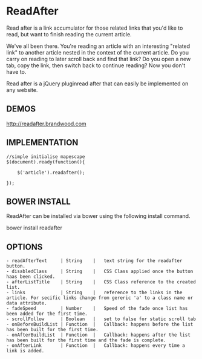 ReadAfter
=========

Read after is a link accumulator for those related links that you'd like to read, but want to finish reading the current article.

We've all been there. You're reading an article with an interesting "related link" to another article nested in the context of the current article. Do you carry on reading to later scroll back and find that link? Do you open a new tab, copy the link, then switch back to continue reading? Now you don't have to.

Read after is a jQuery pluginread after that can easily be implemented on any website.

DEMOS
----------
http://readafter.brandwood.com


IMPLEMENTATION
-----------------

	//simple initialise mapescape
	$(document).ready(function(){

		$('article').readafter();

	});

BOWER INSTALL
-----------------
ReadAfter can be installed via bower using the following install command.

bower install readafter


OPTIONS
---------

	- readAfterText		| String  	|	text string for the readafter button.
	- disabledClass		| String  	|	CSS Class applied once the button haas been clicked.
	- afterListTitle	| String  	| 	CSS Class reference to the created list.
	- links				| String  	| 	reference to the links in the article. For secific links change from gereric 'a' to a class name or data attribute.
	- fadeSpeed			| Number  	|	Speed of the fade once list has been added for the first time.
	- scrollFollow		| Boolean 	|	set to false for static scroll tab
	- onBeforeBuildList	| Function  | 	Callback: happens before the list has been built for the first time.
	- onAfterBuildList	| Function  |	Callback: happens after the list has been built for the first time and the fade is complete.
	- onAfterLink		| Function  |	Callback: happens every time a link is added.
